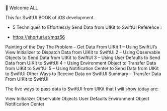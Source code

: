👋 Welcome ALL 

This for SwiftUI BOOK of iOS development. 
* 5 Techniques to Effortlessly Send Data from UIKit to SwiftUI
Reference : 
- https://shorturl.at/mqz56

Painting of the Day
The Problem – Get Data From UIKit
1 – Using SwiftUI’s View Initializer to Dispatch Data from UIKit to SwiftUI
2 – Using Observable Objects to Send Data from UIKit to SwiftUI
3 – Using User Defaults to Send Data from UIKit to SwiftUI
4 – Using Environment Object to Transfer Data from UIKit to SwiftUI
5 – Using Notification Center to Send Data from UIKit to SwiftUI
Other Ways to Receive Data on SwiftUI
Summary – Transfer Data From UIKit to SwiftUI


The five ways to pass data to SwiftUI from UIKit that I will show today are:

View Initializer
Observable Objects
User Defaults
Environment Object
Notification Center
